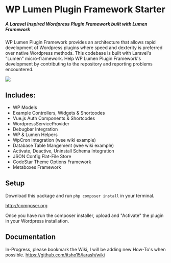 # WP Lumen Plugin Framework Starter

##### A Laravel Inspired Wordpress Plugin Framework built with Lumen Framework

WP Lumen Plugin Framework provides an architecture that allows rapid development of Wordpress plugins where speed and dexterity is preferred over native Wordpress methods. This codebase is built with Laravel's "Lumen" micro-framework.  Help WP Lumen Plugin Framework's development by contributing to the repository and reporting problems encountered.

![](https://raw.github.com/itsho15/larash/master/resources/assets/screenshots/preview.png)

## Includes:
* WP Models
* Example Controllers, Widgets & Shortcodes
* Vue.js Auth Components & Shortcodes
* WordpressServiceProvider
* Debugbar Integration
* WP & Lumen Helpers
* WpCron Integration (wee wiki example)
* Database Table Mangement (wee wiki example)
* Activate, Deactive, Uninstall Schema Integration
* JSON Config Flat-File Store
* CodeStar Theme Options Framework
* Metaboxes Framework

## Setup

Download this package and run ```php composer install``` in your terminal.

http://composer.org

Once you have run the composer installer, upload and "Activate" the plugin in your Wordpress installation.

## Documentation

In-Progress, please bookmark the Wiki, I will be adding new How-To's when possible.
https://github.com/itsho15/larash/wiki